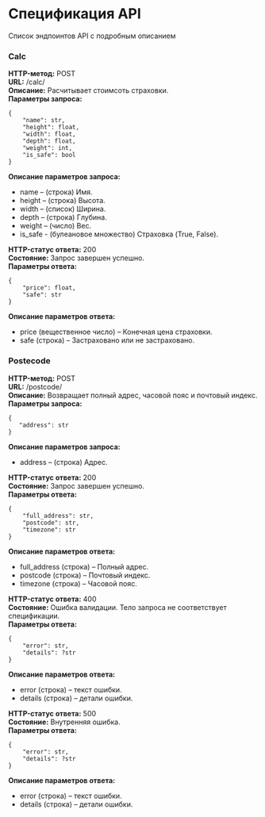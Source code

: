 # Спецификация API

Список эндпоинтов API с подробным описанием

### Calc
**HTTP-метод:** POST   
**URL:** /calc/  
**Описание:** Расчитывает стоимсоть страховки.  
**Параметры запроса:** 
```
{
    "name": str,
    "height": float,
    "width": float,
    "depth": float,
    "weight": int,
    "is_safe": bool
}
```

**Описание параметров запроса:**  
- name – (строка) Имя.
- height – (строка) Высота.
- width – (список) Ширина.
- depth – (строка) Глубина.
- weight – (число) Вес.
- is_safe - (булеановое множество) Страховка (True, False).

**HTTP-статус ответа:** 200  
**Состояние:** Запрос завершен успешно.  
**Параметры ответа:** 
```
{
    "price": float,
    "safe": str
}
```

**Описание параметров ответа:**  
- price (вещественное число) – Конечная цена страховки.
- safe (строка) – Застраховано или не застраховано.   

### Postecode
**HTTP-метод:** POST   
**URL:** /postcode/  
**Описание:** Возвращает полный адрес, часовой пояс и почтовый индекс.  
**Параметры запроса:** 
```
{
   "address": str
}
```

**Описание параметров запроса:**  
- address – (строка) Адрес.

**HTTP-статус ответа:** 200  
**Состояние:** Запрос завершен успешно.  
**Параметры ответа:** 
```
{
    "full_address": str,
    "postcode": str,
    "timezone": str
}
```

**Описание параметров ответа:**  
- full_address (строка) – Полный адрес.
- postcode (строка) – Почтовый индекс.
- timezone (строка) – Часовой пояс.  

**HTTP-статус ответа:** 400  
**Состояние:** Ошибка валидации. Тело запроса не соответствует спецификации.  
**Параметры ответа:** 
```
{
    "error": str,
    "details": ?str
}
```

**Описание параметров ответа:**  
- error (строка) – текст ошибки.
- details (строка) – детали ошибки.

**HTTP-статус ответа:** 500  
**Состояние:** Внутренняя ошибка.  
**Параметры ответа:** 
```
{
    "error": str,
    "details": ?str
}
```

**Описание параметров ответа:**  
- error (строка) – текст ошибки.
- details (строка) – детали ошибки.